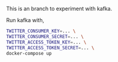 This is an branch to experiment with kafka.

Run kafka with,
```bash
TWITTER_CONSUMER_KEY=... \
TWITTER_CONSUMER_SECRET=... \
TWITTER_ACCESS_TOKEN_KEY=... \
TWITTER_ACCESS_TOKEN_SECRET=... \
docker-compose up
```
